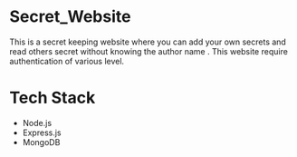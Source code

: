 # Secret_Website
This is a secret keeping website where you can add your own secrets and read others secret without knowing the author name . This website require authentication of various level.


# Tech Stack
 <ul>
  <li>Node.js</li>
  <li>Express.js</li>
  <li>MongoDB</li>
  </ul>
